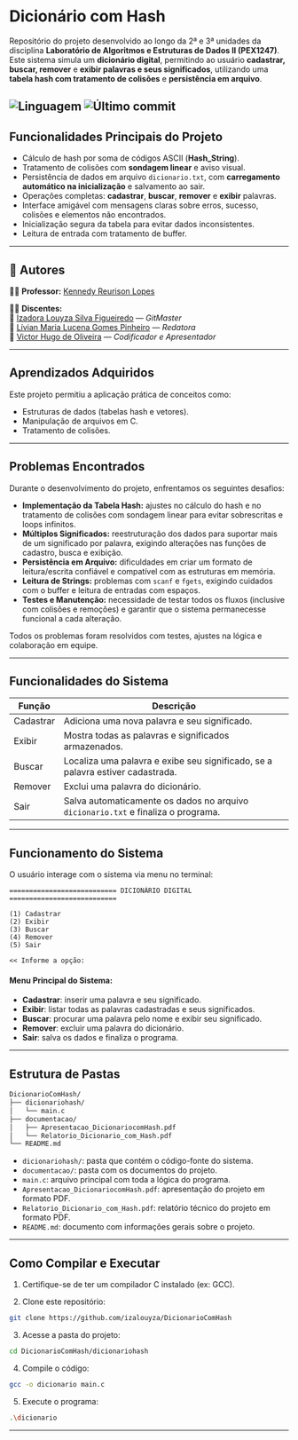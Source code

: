 # Dicionário com Hash

Repositório do projeto desenvolvido ao longo da 2ª e 3ª unidades da disciplina **Laboratório de Algoritmos e Estruturas de Dados II (PEX1247)**. Este sistema simula um **dicionário digital**, permitindo ao usuário **cadastrar, buscar, remover** e **exibir palavras e seus significados**, utilizando uma **tabela hash com tratamento de colisões** e **persistência em arquivo**.

![Linguagem](https://img.shields.io/badge/linguagem-C-blue)
![Último commit](https://img.shields.io/github/last-commit/izalouyza/DicionarioComHash)
---

## Funcionalidades Principais do Projeto

- Cálculo de hash por soma de códigos ASCII (**Hash_String**).
- Tratamento de colisões com **sondagem linear** e aviso visual.
- Persistência de dados em arquivo `dicionario.txt`, com **carregamento automático na inicialização** e salvamento ao sair.
- Operações completas: **cadastrar**, **buscar**, **remover** e **exibir** palavras.
- Interface amigável com mensagens claras sobre erros, sucesso, colisões e elementos não encontrados.
- Inicialização segura da tabela para evitar dados inconsistentes.
- Leitura de entrada com tratamento de buffer.

---

## 👥 Autores

👨‍🏫 **Professor:** [Kennedy Reurison Lopes](https://github.com/kennedyufersa)

👩‍🎓 **Discentes:**  
🔹 [Izadora Louyza Silva Figueiredo](https://github.com/izalouyza) — *GitMaster*  
🔹 [Lívian Maria Lucena Gomes Pinheiro](https://github.com/livianlucena) — *Redatora*  
🔹 [Victor Hugo de Oliveira](https://github.com/Victor350br) — *Codificador e Apresentador*

---

## Aprendizados Adquiridos

Este projeto permitiu a aplicação prática de conceitos como:
- Estruturas de dados (tabelas hash e vetores).
- Manipulação de arquivos em C.
- Tratamento de colisões.

---

## Problemas Encontrados

Durante o desenvolvimento do projeto, enfrentamos os seguintes desafios:

- **Implementação da Tabela Hash:** ajustes no cálculo do hash e no tratamento de colisões com sondagem linear para evitar sobrescritas e loops infinitos.
- **Múltiplos Significados:** reestruturação dos dados para suportar mais de um significado por palavra, exigindo alterações nas funções de cadastro, busca e exibição.
- **Persistência em Arquivo:** dificuldades em criar um formato de leitura/escrita confiável e compatível com as estruturas em memória.
- **Leitura de Strings:** problemas com `scanf` e `fgets`, exigindo cuidados com o buffer e leitura de entradas com espaços.
- **Testes e Manutenção:** necessidade de testar todos os fluxos (inclusive com colisões e remoções) e garantir que o sistema permanecesse funcional a cada alteração.

Todos os problemas foram resolvidos com testes, ajustes na lógica e colaboração em equipe.

---

## Funcionalidades do Sistema

| Função     | Descrição                                                                                         |
|-------------|---------------------------------------------------------------------------------------------------|
| Cadastrar   | Adiciona uma nova palavra e seu significado.            |
| Exibir      | Mostra todas as palavras e significados armazenados.                                             |
| Buscar      | Localiza uma palavra e exibe seu significado, se a palavra estiver cadastrada.                               |
| Remover     | Exclui uma palavra do dicionário.                                                |
| Sair        | Salva automaticamente os dados no arquivo `dicionario.txt` e finaliza o programa.                     |

---

## Funcionamento do Sistema

O usuário interage com o sistema via menu no terminal:

```text
=========================== DICIONÁRIO DIGITAL ===========================

(1) Cadastrar
(2) Exibir
(3) Buscar
(4) Remover
(5) Sair

<< Informe a opção:
```
#### Menu Principal do Sistema:

- **Cadastrar**: inserir uma palavra e seu significado.  
- **Exibir**: listar todas as palavras cadastradas e seus significados.  
- **Buscar**: procurar uma palavra pelo nome e exibir seu significado.  
- **Remover**: excluir uma palavra do dicionário.  
- **Sair**: salva os dados e finaliza o programa.
---

## Estrutura de Pastas

```bash
DicionarioComHash/
├── dicionariohash/
│   └── main.c
├── documentacao/
│   ├── Apresentacao_DicionariocomHash.pdf
│   └── Relatorio_Dicionario_com_Hash.pdf
└── README.md
```
- `dicionariohash/`: pasta que contém o código-fonte do sistema.
- `documentacao/`:  pasta com os documentos do projeto.
- `main.c`: arquivo principal com toda a lógica do programa.
- `Apresentacao_DicionariocomHash.pdf`: apresentação do projeto em formato PDF.
- `Relatorio_Dicionario_com_Hash.pdf`: relatório técnico do projeto em formato PDF.
- `README.md`: documento com informações gerais sobre o projeto.
---

## Como Compilar e Executar

1. Certifique-se de ter um compilador C instalado (ex: GCC).

2. Clone este repositório:

```bash
git clone https://github.com/izalouyza/DicionarioComHash
```

3. Acesse a pasta do projeto:

```bash
cd DicionarioComHash/dicionariohash
```

4. Compile o código:

```bash
gcc -o dicionario main.c
```

5. Execute o programa:

```bash
.\dicionario 
```
---

